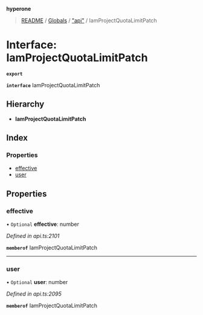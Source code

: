 **hyperone**

> [README](../README.md) / [Globals](../globals.md) / ["api"](../modules/_api_.md) / IamProjectQuotaLimitPatch

# Interface: IamProjectQuotaLimitPatch

**`export`** 

**`interface`** IamProjectQuotaLimitPatch

## Hierarchy

* **IamProjectQuotaLimitPatch**

## Index

### Properties

* [effective](_api_.iamprojectquotalimitpatch.md#effective)
* [user](_api_.iamprojectquotalimitpatch.md#user)

## Properties

### effective

• `Optional` **effective**: number

*Defined in api.ts:2101*

**`memberof`** IamProjectQuotaLimitPatch

___

### user

• `Optional` **user**: number

*Defined in api.ts:2095*

**`memberof`** IamProjectQuotaLimitPatch
